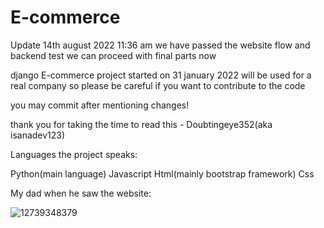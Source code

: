 # E-commerce

Update 14th august 2022 11:36 am we have passed the website flow and backend test we can proceed with final parts now


django E-commerce project started on 31 january 2022 will be used for a real company so please be careful if you want to contribute to the code 

you may commit after mentioning changes!


thank you for taking the time to read this - Doubtingeye352(aka isanadev123)


Languages the project speaks:

Python(main language)
Javascript
Html(mainly bootstrap framework)
Css


My dad when he saw the website:

![12739348379](https://user-images.githubusercontent.com/98737622/187661899-b70b994c-c777-4c29-8daf-9f8d2cc4a6ee.jpeg)
